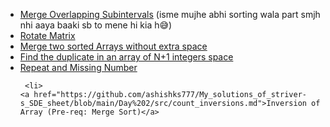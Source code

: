 <ul>
    <li>
    <a href="https://leetcode.com/problems/merge-intervals/submissions/843331458/">Merge Overlapping Subintervals</a> (isme mujhe abhi sorting wala part smjh nhi aaya baaki sb to mene hi kia h😅)
  </li>
    
  <li>
    <a href="https://leetcode.com/problems/rotate-image/submissions/842628613/">Rotate Matrix</a>
  </li>
    
  <li>
    <a href="https://leetcode.com/problems/merge-sorted-array/submissions/841953452/">Merge two sorted Arrays without extra space</a>
  </li>
    
  <li>
    <a href="https://leetcode.com/problems/find-the-duplicate-number/submissions/841964942/">Find the duplicate in an array of N+1 integers space</a>
  </li>
    
   <li>
    <a href="https://github.com/ashishks777/My_solutions_of_striver-s_SDE_sheet/blob/main/Day%202/src/Repeat_and_Missing_Number.md">Repeat and Missing Number</a>
  </li>
    
     <li>
    <a href="https://github.com/ashishks777/My_solutions_of_striver-s_SDE_sheet/blob/main/Day%202/src/count_inversions.md">Inversion of Array (Pre-req: Merge Sort)</a>
  </li>
  
</ul>


